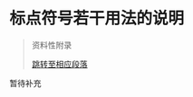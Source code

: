 
# 标点符号若干用法的说明

> 资料性附录
> 
> [跳转至相应段落](http://www.moe.gov.cn/ewebeditor/uploadfile/2015/01/13/20150113091548267.pdf#22)

暂待补充